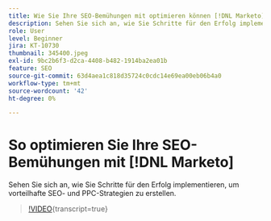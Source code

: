 ```yaml
---
title: Wie Sie Ihre SEO-Bemühungen mit optimieren können [!DNL Marketo]
description: Sehen Sie sich an, wie Sie Schritte für den Erfolg implementieren, um vorteilhafte SEO- und PPC-Strategien zu erstellen.
role: User
level: Beginner
jira: KT-10730
thumbnail: 345400.jpeg
exl-id: 9bc2b6f3-d2ca-4408-b482-1914ba2ea01b
feature: SEO
source-git-commit: 63d4aea1c818d35724c0cdc14e69ea00eb06b4a0
workflow-type: tm+mt
source-wordcount: '42'
ht-degree: 0%

---
```


# So optimieren Sie Ihre SEO-Bemühungen mit [!DNL Marketo]

Sehen Sie sich an, wie Sie Schritte für den Erfolg implementieren, um vorteilhafte SEO- und PPC-Strategien zu erstellen.

>[!VIDEO](https://video.tv.adobe.com/v/345400/?quality=12&learn=on){transcript=true}
